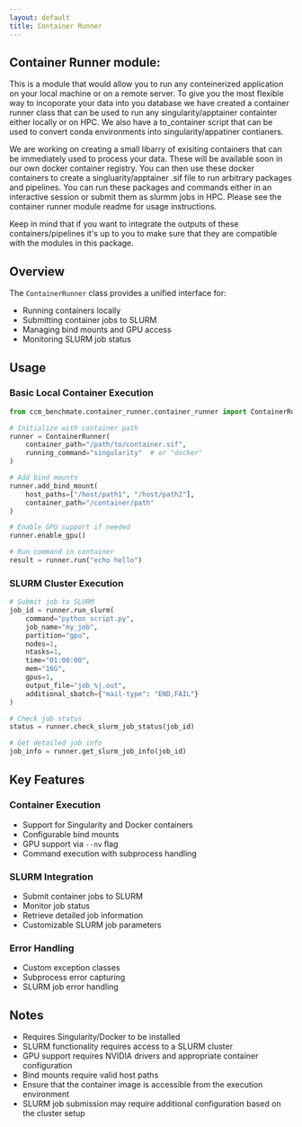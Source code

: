 ```yaml
---
layout: default
title: Container Runner
---
```


## Container Runner module:

This is a module that would allow you to run any conteinerized application on your local machine or on a remote server. To give you the most
flexible way to incoporate your data into you database we have created a container runner class that can be used to run any singularity/apptainer
containter either locally or on HPC. We also have a to_container script that can be used to convert conda environments into singularity/appatiner
contianers. 

We are working on creating a small libarry of exisiting containers that can be immediately used to process your data. These will be available 
soon in our own docker container registry. You can then use these docker containers to create a singluarity/apptainer .sif file to run arbitrary packages and pipelines. You can run these packages and commands either in an interactive session or submit them as slurmm jobs in HPC. Please see the container runner module readme for usage instructions. 

Keep in mind that if you want to integrate the outputs of these containers/pipelines it's up to you to make sure that they are compatible with the modules in this package. 


## Overview

The `ContainerRunner` class provides a unified interface for:

- Running containers locally
- Submitting container jobs to SLURM
- Managing bind mounts and GPU access
- Monitoring SLURM job status

## Usage

### Basic Local Container Execution

```python
from ccm_benchmate.container_runner.container_runner import ContainerRunner

# Initialize with container path
runner = ContainerRunner(
    container_path="/path/to/container.sif",
    running_command="singularity"  # or "docker"
)

# Add bind mounts
runner.add_bind_mount(
    host_paths=["/host/path1", "/host/path2"],
    container_path="/container/path"
)

# Enable GPU support if needed
runner.enable_gpu()

# Run command in container
result = runner.run("echo hello")
```

### SLURM Cluster Execution

```python
# Submit job to SLURM
job_id = runner.run_slurm(
    command="python script.py",
    job_name="my_job",
    partition="gpu",
    nodes=1,
    ntasks=1,
    time="01:00:00",
    mem="16G",
    gpus=1,
    output_file="job_%j.out",
    additional_sbatch={"mail-type": "END,FAIL"}
)

# Check job status
status = runner.check_slurm_job_status(job_id)

# Get detailed job info
job_info = runner.get_slurm_job_info(job_id)
```

## Key Features

### Container Execution

- Support for Singularity and Docker containers
- Configurable bind mounts
- GPU support via `--nv` flag
- Command execution with subprocess handling

### SLURM Integration

- Submit container jobs to SLURM
- Monitor job status
- Retrieve detailed job information
- Customizable SLURM job parameters

### Error Handling

- Custom exception classes
- Subprocess error capturing
- SLURM job error handling

## Notes

- Requires Singularity/Docker to be installed
- SLURM functionality requires access to a SLURM cluster
- GPU support requires NVIDIA drivers and appropriate container configuration
- Bind mounts require valid host paths
- Ensure that the container image is accessible from the execution environment
- SLURM job submission may require additional configuration based on the cluster setup
